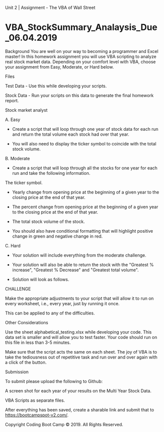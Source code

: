 Unit 2 | Assignment - The VBA of Wall Street

# VBA_StockSummary_Analaysis_Due_06.04.2019



Background
You are well on your way to becoming a programmer and Excel master! In this homework assignment you will use VBA scripting to analyze real stock market data. Depending on your comfort level with VBA, choose your assignment from Easy, Moderate, or Hard below.

Files

Test Data - Use this while developing your scripts.

Stock Data - Run your scripts on this data to generate the final homework report.



Stock market analyst


A. Easy


* Create a script that will loop through one year of stock data for each run and return the total volume each stock had over that year.


* You will also need to display the ticker symbol to coincide with the total stock volume.



B. Moderate


* Create a script that will loop through all the stocks for one year for each run and take the following information.


The ticker symbol.


* Yearly change from opening price at the beginning of a given year to the closing price at the end of that year.


* The percent change from opening price at the beginning of a given year to the closing price at the end of that year.


* The total stock volume of the stock.



* You should also have conditional formatting that will highlight positive change in green and negative change in red.



C. Hard


* Your solution will include everything from the moderate challenge.


* Your solution will also be able to return the stock with the "Greatest % increase", "Greatest % Decrease" and "Greatest total volume".


* Solution will look as follows.




CHALLENGE


Make the appropriate adjustments to your script that will allow it to run on every worksheet, i.e., every year, just by running it once.


This can be applied to any of the difficulties.



Other Considerations


Use the sheet alphabetical_testing.xlsx while developing your code. This data set is smaller and will allow you to test faster. Your code should run on this file in less than 3-5 minutes.


Make sure that the script acts the same on each sheet. The joy of VBA is to take the tediousness out of repetitive task and run over and over again with a click of the button.



Submission


To submit please upload the following to Github:


A screen shot for each year of your results on the Multi Year Stock Data.


VBA Scripts as separate files.




After everything has been saved, create a sharable link and submit that to https://bootcampspot-v2.com/.




Copyright
Coding Boot Camp © 2019. All Rights Reserved.
